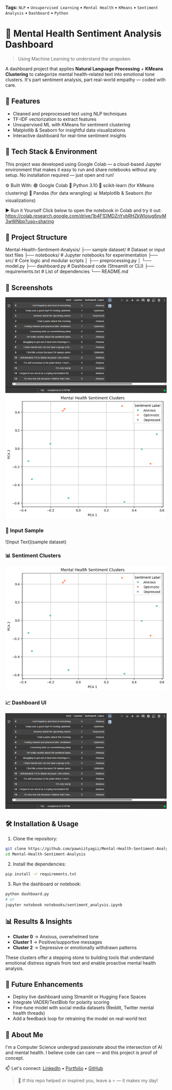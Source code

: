 **Tags:** `NLP` • `Unsupervised Learning` • `Mental Health` • `KMeans` • `Sentiment Analysis` • `Dashboard` • `Python`

# 🧠 Mental Health Sentiment Analysis Dashboard
> Using Machine Learning to understand the unspoken.

A dashboard project that applies **Natural Language Processing** + **KMeans Clustering** to categorize mental health-related text into emotional tone clusters. It's part sentiment analysis, part real-world empathy — coded with care.

## 📌 Features

- Cleaned and preprocessed text using NLP techniques
- TF-IDF vectorization to extract features
- Unsupervised ML with KMeans for sentiment clustering
- Matplotlib & Seaborn for insightful data visualizations
- Interactive dashboard for real-time sentiment insights

## 🚀 Tech Stack & Environment
This project was developed using Google Colab — a cloud-based Jupyter environment that makes it easy to run and share notebooks without any setup. No installation required — just open and run!

⚙️ Built With:
🟣 Google Colab
🐍 Python 3.10
🧠 scikit-learn (for KMeans clustering)
🧾 Pandas (for data wrangling)
📊 Matplotlib & Seaborn (for visualizations)

▶️ Run it Yourself
Click below to open the notebook in Colab and try it out:
https://colab.research.google.com/drive/1b4F1DMDZnYvbRHZkWlojug6nvM3wWNbp?usp=sharing


## 📂 Project Structure

Mental-Health-Sentiment-Analysis/
├── sample dataset/                   # Dataset or input text files
├── notebooks/              # Jupyter notebooks for experimentation
├── src/                    # Core logic and modular scripts
│   ├── preprocessing.py
│   └── model.py
├── dashboard.py            # Dashboard code (Streamlit or CLI)
├── requirements.txt        # List of dependencies
└── README.md

## 📸 Screenshots

![Dashboard Screenshot](dashboard/Output.png)
![Cluster Graph](dashboard/ScatterPlot.png)

### 🧾 Input Sample
![Input Text](sample dataset)

### 📊 Sentiment Clusters
![Cluster Output](dashboard/ScatterPlot.png)

### 📈 Dashboard UI
![Dashboard Preview](dashboard/Output.png)

## 🛠️ Installation & Usage

1. Clone the repository:
```bash
git clone https://github.com/pawniityagii/Mental-Health-Sentiment-Analysis.git
cd Mental-Health-Sentiment-Analysis
````

2. Install the dependencies:

```bash
pip install -r requirements.txt
```

3. Run the dashboard or notebook:

```bash
python dashboard.py
# or
jupyter notebook notebooks/sentiment_analysis.ipynb
```

## 📊 Results & Insights

* **Cluster 0** → Anxious, overwhelmed tone
* **Cluster 1** → Positive/supportive messages
* **Cluster 2** → Depressive or emotionally withdrawn patterns

These clusters offer a stepping stone to building tools that understand emotional distress signals from text and enable proactive mental health analysis.

## 🧠 Future Enhancements

* Deploy live dashboard using Streamlit or Hugging Face Spaces
* Integrate VADER/TextBlob for polarity scoring
* Fine-tune model with social media datasets (Reddit, Twitter mental health threads)
* Add a feedback loop for retraining the model on real-world text


## 🙋 About Me

I'm a Computer Science undergrad passionate about the intersection of AI and mental health. I believe code can care — and this project is proof of concept.


📫 Let's connect:
[LinkedIn](https://linkedin.com/in/pawni-tyagi) • [Portfolio](#) • [GitHub](https://github.com/pawniityagii)


> 💬 If this repo helped or inspired you, leave a ⭐ — it makes my day!
